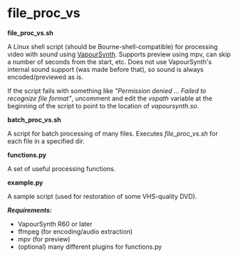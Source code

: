 file_proc_vs
============

**file_proc_vs.sh**

A Linux shell script (should be Bourne-shell-compatible) for processing video with sound using [VapourSynth](https://www.vapoursynth.com). Supports preview using mpv, can skip a number of seconds from the start, etc. Does not use VapourSynth's internal sound support (was made before that), so sound is always encoded/previewed as is.

If the script fails with something like *"Permission denied ... Failed to recognize file format"*, uncomment and edit the *vspath* variable at the beginning of the script to point to the location of *vapoursynth.so*.

**batch_proc_vs.sh**

A script for batch processing of many files. Executes *file_proc_vs.sh* for each file in a specified dir.

**functions.py**

A set of useful processing functions.

**example.py**

A sample script (used for restoration of some VHS-quality DVD).

***Requirements:***

- VapourSynth R60 or later
- ffmpeg (for encoding/audio extraction)
- mpv (for preview)
- (optional) many different plugins for functions.py

